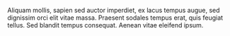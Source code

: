 Aliquam mollis, sapien sed auctor imperdiet, ex lacus tempus augue, sed dignissim orci elit vitae massa. Praesent sodales tempus erat, quis feugiat tellus. Sed blandit tempus consequat. Aenean vitae eleifend ipsum.